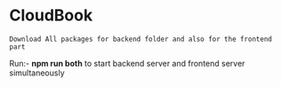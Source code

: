 # CloudBook

``Download All packages for backend folder and also for the frontend part``

Run:- **npm run both** to start backend server and frontend server simultaneously
